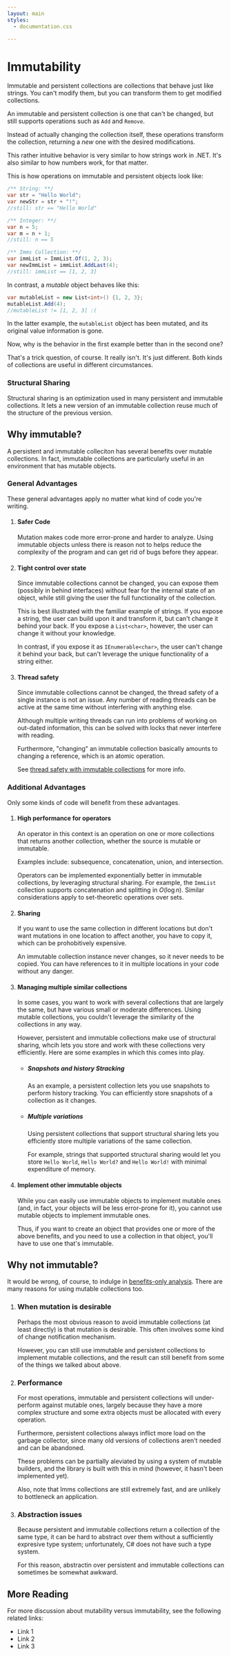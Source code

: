 ```yaml
---
layout: main
styles:
  - documentation.css

---
```


# Immutability
<div class="tldr">
    Immutable and persistent collections are collections that behave just like strings. You can't modify them, but you can transform them to get modified collections.
</div>
 
An immutable and persistent collection is one that can't be changed, but still supports operations such as `Add` and `Remove`.
 
Instead of actually changing the collection itself, these operations transform the collection, returning a *new* one with the desired modifications.
 
This rather intuitive behavior is very similar to how strings work in .NET. It's also similar to how numbers work, for that matter.
 
This is how operations on immutable and persistent objects look like:

```csharp
/** String: **/
var str = "Hello World";
var newStr = str + "!";
//still: str == "Hello World"

/** Integer: **/
var n = 5;
var m = n + 1;
//still: n == 5

/** Imms Collection: **/
var immList = ImmList.Of(1, 2, 3);
var newImmList = immList.AddLast(4);
//still: immList == [1, 2, 3]
```

In contrast, a *mutable* object behaves like this:

```csharp
var mutableList = new List<int>() {1, 2, 3};
mutableList.Add(4);
//mutableList != [1, 2, 3] :(
```

In the latter example, the `mutableList` object has been mutated, and its original value information is gone.
 
Now, why is the behavior in the first example better than in the second one?
 
That's a trick question, of course. It really isn't. It's just different. Both kinds of collections are useful in different circumstances.

### Structural Sharing
Structural sharing is an optimization used in many persistent and immutable collections. It lets a new version of an immutable collection reuse much of the structure of the previous version.

## Why immutable?

A persistent and immutable colleciton has several benefits over mutable collections. In fact, immutable collections are particularly useful in an environment that has mutable objects.

### General Advantages

These general advantages apply no matter what kind of code you're writing.

1. #### Safer Code
	Mutation makes code more error-prone and harder to analyze. Using immutable objects unless there is reason not to helps reduce the complexity of the program and can get rid of bugs before they appear.

2. #### Tight control over state
	Since immutable collections cannot be changed, you can expose them (possibly in behind interfaces) without fear for the internal state of an object, while still giving the user the full functionality of the collection.

	This is best illustrated with the familiar example of strings. If you expose a string, the user can build upon it and transform it, but can't change it behind your back. If you expose a `List<char>`, however, the user can change it without your knowledge.

	In contrast, if you expose it as `IEnumerable<char>`, the user can't change it behind your back, but can't leverage the unique functionality of a string either.

3. #### Thread safety
	Since immutable collections cannot be changed, the thread safety of a single instance is not an issue. Any number of reading threads can be active at the same time without interfering with anything else.

	Although multiple writing threads can run into problems of working on out-dated information, this can be solved with locks that never interfere with reading.

	Furthermore, "changing" an immutable collection basically amounts to changing a reference, which is an atomic operation.
	
	See [thread safety with immutable collections](/pages/docs/threadSafety) for more info.

### Additional Advantages
Only some kinds of code will benefit from these advantages.

1. #### High performance for operators
	An operator in this context is an operation on one or more collections that returns another collection, whether the source is mutable or immutable.

	Examples include: subsequence, concatenation, union, and intersection.

	Operators can be implemented exponentially better in immutable collections, by leveraging structural sharing. For example, the `ImmList` collection supports concatenation and splitting in $O(\log n)$. Similar considerations apply to set-theoretic operations over sets.

2. #### Sharing
	If you want to use the same collection in different locations but don't want mutations in one location to affect another, you have to copy it, which can be prohobitively expensive. 

	An immutable collection instance never changes, so it never needs to be copied. You can have references to it in multiple locations in your code without any danger.
	
3. #### Managing multiple similar collections
	In some cases, you want to work with several collections that are largely the same, but have various small or moderate differences. Using mutable collections, you couldn't leverage the similarity of the collections in any way. 
	
	However, persistent and immutable collections make use of structural sharing, whcih lets you store and work with these collections very efficiently. Here are some examples in which this comes into play.
	
	* ##### Snapshots and history Stracking
		As an example, a persistent collection lets you use snapshots to perform history tracking. You can efficiently store snapshots of a collection as it changes.

	* ##### Multiple variations
		Using persistent collections that support structural sharing lets you efficiently store multiple variations of the same collection.
		
		For example, strings that supported structural sharing would let you store `Hello World`, `Hello World?` and `Hello World!` with minimal expenditure of memory.

4. #### Implement other immutable objects
	While you can easily use immutable objects to implement mutable ones (and, in fact, your objects will be less error-prone for it), you cannot use mutable objects to implement immutable ones.
	
	Thus, if you want to create an object that provides one or more of the above benefits, and you need to use a collection in that object, you'll have to use one that's immutable.

## Why not immutable?
It would be wrong, of course, to indulge in [benefits-only analysis](https://medium.com/@bryanedds/just-say-no-to-benefits-only-analysis-183a2fc12e16#.imhx1jzfq). There are many reasons for using mutable collections too. 

1. ### When mutation is desirable
	Perhaps the most obvious reason to avoid immutable collections (at least directly) is that mutation is desirable. This often involves some kind of change notification mechanism.
	
	However, you can still use immutable and persistent collections to implement mutable collections, and the result can still benefit from some of the things we talked about above.
	
2. ### Performance
	
	For most operations, immutable and persistent collections will under-perform against mutable ones, largely because they have a more complex structure and some extra objects must be allocated with every operation. 
	
	Furthermore, persistent collections always inflict more load on the garbage collector, since many old versions of collections aren't needed and can be abandoned.
	
	These problems can be partially aleviated by using a system of mutable builders, and the library is built with this in mind (however, it hasn't been implemented yet).
	
	Also, note that Imms collections are still extremely fast, and are unlikely to bottleneck an application.
	
3. ### Abstraction issues
	Because persistent and immutable collections return a collection of the same type, it can be hard to abstract over them without a sufficiently expresive type system; unfortunately, C# does not have such a type system.
	
	For this reason, abstractin over persistent and immutable collections can sometimes be somewhat awkward.

## More Reading
For more discussion about mutability versus immutability, see the following related links:

* Link 1
* Link 2
* Link 3